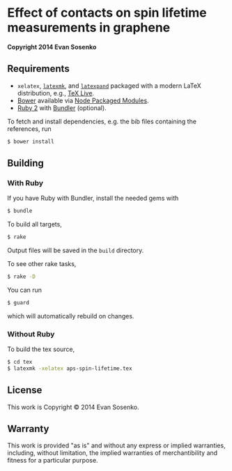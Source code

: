 # Effect of contacts on spin lifetime measurements in graphene

**Copyright 2014 Evan Sosenko**

## Requirements

- `xelatex`, [`latexmk`](http://www.ctan.org/pkg/latexmk/),
  and [`latexpand`](http://www.ctan.org/pkg/latexpand/)
  packaged with a modern LaTeX distribution,
  e.g., [TeX Live](http://www.tug.org/texlive/).
- [Bower](http://bower.io/) available via
  [Node Packaged Modules](https://npmjs.org/).
- [Ruby 2](https://www.ruby-lang.org/)
  with [Bundler](http://bundler.io/) (optional).

To fetch and install dependencies, e.g. the bib files containing the references, run

````bash
$ bower install
````

## Building

### With Ruby

If you have Ruby with Bundler, install the needed gems with

````bash
$ bundle
````

To build all targets,

````bash
$ rake
````

Output files will be saved in the `build` directory.

To see other rake tasks,

````bash
$ rake -D
````

You can run

````bash
$ guard
````

which will automatically rebuild on changes.

### Without Ruby

To build the tex source,

````bash
$ cd tex
$ latexmk -xelatex aps-spin-lifetime.tex
````

## License

This work is Copyright © 2014 Evan Sosenko.

## Warranty

This work is provided "as is" and without any express or
implied warranties, including, without limitation, the implied
warranties of merchantibility and fitness for a particular
purpose.
